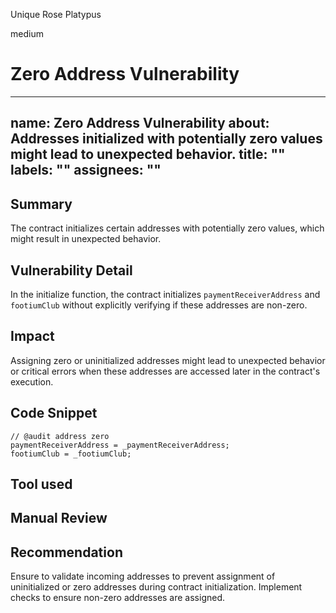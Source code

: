 Unique Rose Platypus

medium

# Zero Address Vulnerability

---
name: Zero Address Vulnerability
about: Addresses initialized with potentially zero values might lead to unexpected behavior.
title: ""
labels: ""
assignees: ""
---

## Summary

The contract initializes certain addresses with potentially zero values, which might result in unexpected behavior.

## Vulnerability Detail

In the initialize function, the contract initializes `paymentReceiverAddress` and `footiumClub` without explicitly verifying if these addresses are non-zero.

## Impact

Assigning zero or uninitialized addresses might lead to unexpected behavior or critical errors when these addresses are accessed later in the contract's execution.

## Code Snippet

```solidity
// @audit address zero
paymentReceiverAddress = _paymentReceiverAddress;
footiumClub = _footiumClub;
```
## Tool used
## Manual Review

## Recommendation
Ensure to validate incoming addresses to prevent assignment of uninitialized or zero addresses during contract initialization. Implement checks to ensure non-zero addresses are assigned.